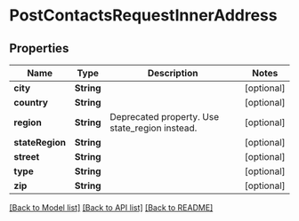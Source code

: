 # PostContactsRequestInnerAddress

## Properties
Name | Type | Description | Notes
------------ | ------------- | ------------- | -------------
**city** | **String** |  | [optional] 
**country** | **String** |  | [optional] 
**region** | **String** | Deprecated property. Use state_region instead. | [optional] 
**stateRegion** | **String** |  | [optional] 
**street** | **String** |  | [optional] 
**type** | **String** |  | [optional] 
**zip** | **String** |  | [optional] 

[[Back to Model list]](../README.md#documentation-for-models) [[Back to API list]](../README.md#documentation-for-api-endpoints) [[Back to README]](../README.md)


